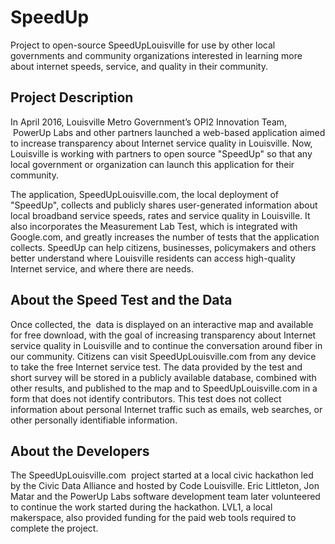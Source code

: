 # SpeedUp
Project to open-source SpeedUpLouisville for use by other local governments and community organizations interested in learning more about internet speeds, service, and quality in their community.

## Project Description

In April 2016, Louisville Metro Government’s OPI2 Innovation Team,  PowerUp Labs and other partners launched a web-based application aimed to increase transparency about Internet service quality in Louisville. Now, Louisville is working with partners to open source "SpeedUp" so that any local government or organization can launch this application for their community.

The application, SpeedUpLouisville.com, the local deployment of "SpeedUp", collects and publicly shares user-generated information about local broadband service speeds, rates and service quality in Louisville. It also incorporates the Measurement Lab Test, which is integrated with Google.com, and greatly increases the number of tests that the application collects.
SpeedUp can help citizens, businesses, policymakers and others better understand where Louisville residents can access high-quality Internet service, and where there are needs.

## About the Speed Test and the Data

Once collected, the  data is displayed on an interactive map and available for free download, with the goal of increasing transparency about Internet service quality in Louisville and to continue the conversation around fiber in our community.
Citizens can visit SpeedUpLouisville.com from any device to take the free Internet service test. The data provided by the test and short survey will be stored in a publicly available database, combined with other results, and published to the map and to SpeedUpLouisville.com in a form that does not identify contributors.
This test does not collect information about personal Internet traffic such as emails, web searches, or other personally identifiable information. 

## About the Developers

The SpeedUpLouisville.com  project started at a local civic hackathon led by the Civic Data Alliance and hosted by Code Louisville. Eric Littleton, Jon Matar and the PowerUp Labs software development team later volunteered to continue the work started during the hackathon. LVL1, a local makerspace, also provided funding for the paid web tools required to complete the project.
